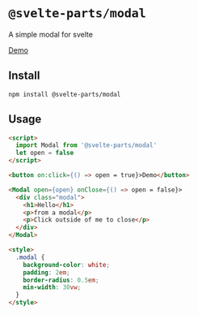 # `@svelte-parts/modal`

A simple modal for svelte

[Demo](https://svelte-parts.surge.sh/modal)

## Install

```
npm install @svelte-parts/modal
```

## Usage

```html
<script>
  import Modal from '@svelte-parts/modal'
  let open = false
</script>

<button on:click={() => open = true}>Demo</button>

<Modal open={open} onClose={() => open = false}>
  <div class="modal">
    <h1>Hello</h1>
    <p>from a modal</p>
    <p>Click outside of me to close</p>
  </div>
</Modal>

<style>
  .modal {
    background-color: white;
    padding: 2em;
    border-radius: 0.5em;
    min-width: 30vw;
  }
</style>
```